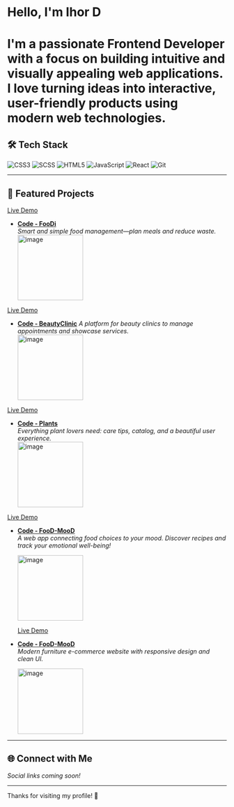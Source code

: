 <h1> Hello, I'm Ihor D<h1/> 

I'm a passionate **Frontend Developer** with a focus on building intuitive and visually appealing web applications. I love turning ideas into interactive, user-friendly products using modern web technologies.

## 🛠️ Tech Stack
![CSS3](https://img.shields.io/badge/-CSS3-1572B6?logo=css3&logoColor=white)
![SCSS](https://img.shields.io/badge/-SCSS-CB6699?logo=sass&logoColor=white)
![HTML5](https://img.shields.io/badge/-HTML5-E34F26?logo=html5&logoColor=white)
![JavaScript](https://img.shields.io/badge/-JavaScript-F7DF1E?logo=javascript&logoColor=black)
![React](https://img.shields.io/badge/-React-61DAFB?logo=react&logoColor=black)
![Git](https://img.shields.io/badge/-Git-F05032?logo=git&logoColor=white)

---

## 🚀 Featured Projects

<a href="https://recordline1.github.io/FooDi/">Live Demo</a> 
- [**Code - FooDi**](https://github.com/Recordline1/FooDi)  
  *Smart and simple food management—plan meals and reduce waste.*
  <div><img width="150" height="auto" alt="image" src="https://github.com/user-attachments/assets/fe53038b-fa75-4898-a467-4ccc0402c07e" /><div/>
  
<a href="https://recordline1.github.io/BeautyClinic/">Live Demo</a> 
- [**Code - BeautyClinic**](https://github.com/Recordline1/BeautyClinic)
  *A platform for beauty clinics to manage appointments and showcase services.*
  <div><img width="150" height="auto" alt="image" src="https://github.com/user-attachments/assets/4fbfbfa8-c386-41ea-a92f-90f6e0223009" /><div/>  
  
<a href="https://recordline1.github.io/Plants/">Live Demo</a> 
- [**Code - Plants**](https://github.com/Recordline1/Plants)  
  *Everything plant lovers need: care tips, catalog, and a beautiful user experience.*
  <div><img width="150" height="auto" alt="image" src="https://github.com/user-attachments/assets/f152ce28-d3c7-4de8-9fbe-5c2ef3d5d653" /><div/>
  
<a href="https://recordline1.github.io/FooD-MooD/">Live Demo</a>   
- [**Code - FooD-MooD**](https://github.com/Recordline1/FooD-MooD)  
  *A web app connecting food choices to your mood. Discover recipes and track your emotional well-being!*
  <div><img width="150" height="auto" alt="image" src="https://github.com/user-attachments/assets/9a0883b7-0a27-4a5d-925e-c4c1b6f8fd63" /><div/>

  <a href="https://recordline1.github.io/Furniture-store/">Live Demo</a>   
- [**Code - FooD-MooD**](https://(https://github.com/Recordline1/Furniture-store))  
  *Modern furniture e-commerce website with responsive design and clean UI.*
  <div><img width="150" height="auto" alt="image" src="https://github.com/user-attachments/assets/a5ea8982-8e5b-4729-af69-dcfa7ad9d9e1" /><div/>
---

## 🌐 Connect with Me

<!--
[LinkedIn]()
[Twitter]()
[Portfolio]()
-->

*Social links coming soon!*

---

<!-- Optional Fun Fact/Quote Section -->
<!--
> “Code is like humor. When you have to explain it, it’s bad.” – Cory House
-->

Thanks for visiting my profile! 🚀
